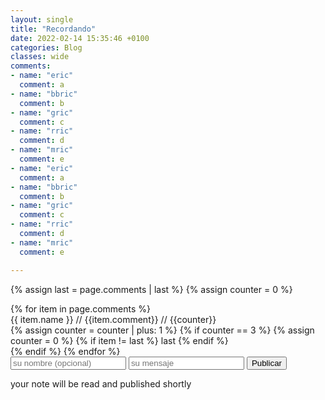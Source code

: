 ```yaml
---
layout: single
title: "Recordando"
date: 2022-02-14 15:35:46 +0100
categories: Blog
classes: wide
comments: 
- name: "eric"
  comment: a
- name: "bbric"
  comment: b
- name: "gric"
  comment: c
- name: "rric"
  comment: d
- name: "mric"
  comment: e
- name: "eric"
  comment: a
- name: "bbric"
  comment: b
- name: "gric"
  comment: c
- name: "rric"
  comment: d
- name: "mric"
  comment: e

---
```

<script>

function myFunction() {
  document.getElementById("submission").style.display = "none"
}
</script>

{% assign last = page.comments | last %}
{% assign counter = 0 %}
<div class="row">
{% for item in page.comments %}
  
  <div class="col-1-of-3">
  {{ item.name }} // {{item.comment}} // {{counter}}
  </div>
  {% assign counter = counter | plus: 1 %}
  {% if counter == 3 %}
    {% assign counter = 0 %}
    {% if item != last %}
      last
    {% endif %}
    </div><div class="row">
  {% endif %}
{% endfor %}


<form id="comments" action="https://hooks.zapier.com/hooks/catch/5782035/brr6wyu/" method="post">
  <input type="text" name="comment-name" placeholder="su nombre (opcional)">
  <input type="text" name="comment-text" placeholder="su mensaje ">
  <input type="button" onclick="myFunction()" value="Publicar">
  <p id="submission">your note will be read and published shortly</p>
</form>
